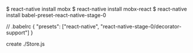 
$  react-native install mobx
$ react-native install mobx-react
$ react-native install babel-preset-react-native-stage-0


// .babelrc
{
"presets": ["react-native", "react-native-stage-0/decorator-support"]
}


create ./Store.js



